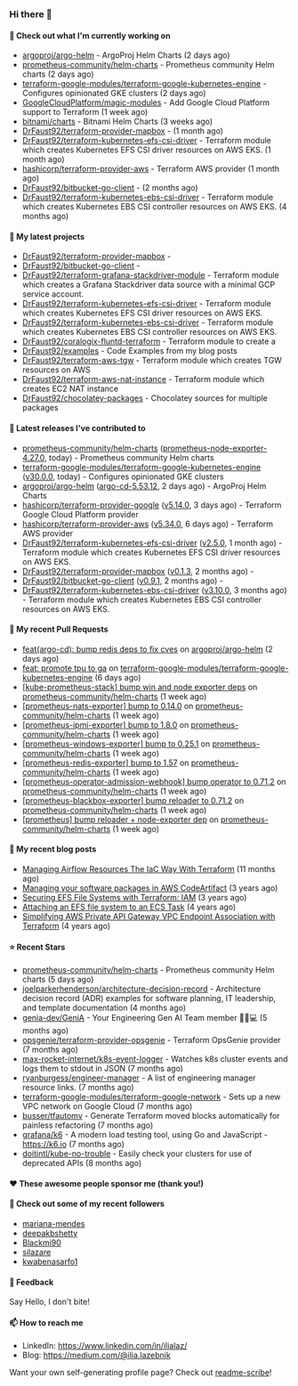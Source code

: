 ### Hi there 👋

#### 👷 Check out what I'm currently working on

- [argoproj/argo-helm](https://github.com/argoproj/argo-helm) - ArgoProj Helm Charts (2 days ago)
- [prometheus-community/helm-charts](https://github.com/prometheus-community/helm-charts) - Prometheus community Helm charts (2 days ago)
- [terraform-google-modules/terraform-google-kubernetes-engine](https://github.com/terraform-google-modules/terraform-google-kubernetes-engine) - Configures opinionated GKE clusters (2 days ago)
- [GoogleCloudPlatform/magic-modules](https://github.com/GoogleCloudPlatform/magic-modules) - Add Google Cloud Platform support to Terraform (1 week ago)
- [bitnami/charts](https://github.com/bitnami/charts) - Bitnami Helm Charts (3 weeks ago)
- [DrFaust92/terraform-provider-mapbox](https://github.com/DrFaust92/terraform-provider-mapbox) -  (1 month ago)
- [DrFaust92/terraform-kubernetes-efs-csi-driver](https://github.com/DrFaust92/terraform-kubernetes-efs-csi-driver) - Terraform module which creates Kubernetes EFS CSI driver resources on AWS EKS. (1 month ago)
- [hashicorp/terraform-provider-aws](https://github.com/hashicorp/terraform-provider-aws) - Terraform AWS provider (1 month ago)
- [DrFaust92/bitbucket-go-client](https://github.com/DrFaust92/bitbucket-go-client) -  (2 months ago)
- [DrFaust92/terraform-kubernetes-ebs-csi-driver](https://github.com/DrFaust92/terraform-kubernetes-ebs-csi-driver) - Terraform module which creates Kubernetes EBS CSI controller resources on AWS EKS. (4 months ago)

#### 🌱 My latest projects

- [DrFaust92/terraform-provider-mapbox](https://github.com/DrFaust92/terraform-provider-mapbox) - 
- [DrFaust92/bitbucket-go-client](https://github.com/DrFaust92/bitbucket-go-client) - 
- [DrFaust92/terraform-grafana-stackdriver-module](https://github.com/DrFaust92/terraform-grafana-stackdriver-module) - Terraform module which creates a Grafana Stackdriver data source with a minimal GCP service account.
- [DrFaust92/terraform-kubernetes-efs-csi-driver](https://github.com/DrFaust92/terraform-kubernetes-efs-csi-driver) - Terraform module which creates Kubernetes EFS CSI driver resources on AWS EKS.
- [DrFaust92/terraform-kubernetes-ebs-csi-driver](https://github.com/DrFaust92/terraform-kubernetes-ebs-csi-driver) - Terraform module which creates Kubernetes EBS CSI controller resources on AWS EKS.
- [DrFaust92/coralogix-fluntd-terraform](https://github.com/DrFaust92/coralogix-fluntd-terraform) - Terraform module to create a 
- [DrFaust92/examples](https://github.com/DrFaust92/examples) - Code Examples from my blog posts
- [DrFaust92/terraform-aws-tgw](https://github.com/DrFaust92/terraform-aws-tgw) - Terraform module which creates TGW resources on AWS
- [DrFaust92/terraform-aws-nat-instance](https://github.com/DrFaust92/terraform-aws-nat-instance) - Terraform module which creates EC2 NAT instance
- [DrFaust92/chocolatey-packages](https://github.com/DrFaust92/chocolatey-packages) - Chocolatey sources for multiple packages

#### 🔭 Latest releases I've contributed to

- [prometheus-community/helm-charts](https://github.com/prometheus-community/helm-charts) ([prometheus-node-exporter-4.27.0](https://github.com/prometheus-community/helm-charts/releases/tag/prometheus-node-exporter-4.27.0), today) - Prometheus community Helm charts
- [terraform-google-modules/terraform-google-kubernetes-engine](https://github.com/terraform-google-modules/terraform-google-kubernetes-engine) ([v30.0.0](https://github.com/terraform-google-modules/terraform-google-kubernetes-engine/releases/tag/v30.0.0), today) - Configures opinionated GKE clusters
- [argoproj/argo-helm](https://github.com/argoproj/argo-helm) ([argo-cd-5.53.12](https://github.com/argoproj/argo-helm/releases/tag/argo-cd-5.53.12), 2 days ago) - ArgoProj Helm Charts
- [hashicorp/terraform-provider-google](https://github.com/hashicorp/terraform-provider-google) ([v5.14.0](https://github.com/hashicorp/terraform-provider-google/releases/tag/v5.14.0), 3 days ago) - Terraform Google Cloud Platform provider
- [hashicorp/terraform-provider-aws](https://github.com/hashicorp/terraform-provider-aws) ([v5.34.0](https://github.com/hashicorp/terraform-provider-aws/releases/tag/v5.34.0), 6 days ago) - Terraform AWS provider
- [DrFaust92/terraform-kubernetes-efs-csi-driver](https://github.com/DrFaust92/terraform-kubernetes-efs-csi-driver) ([v2.5.0](https://github.com/DrFaust92/terraform-kubernetes-efs-csi-driver/releases/tag/v2.5.0), 1 month ago) - Terraform module which creates Kubernetes EFS CSI driver resources on AWS EKS.
- [DrFaust92/terraform-provider-mapbox](https://github.com/DrFaust92/terraform-provider-mapbox) ([v0.1.3](https://github.com/DrFaust92/terraform-provider-mapbox/releases/tag/v0.1.3), 2 months ago) - 
- [DrFaust92/bitbucket-go-client](https://github.com/DrFaust92/bitbucket-go-client) ([v0.9.1](https://github.com/DrFaust92/bitbucket-go-client/releases/tag/v0.9.1), 2 months ago) - 
- [DrFaust92/terraform-kubernetes-ebs-csi-driver](https://github.com/DrFaust92/terraform-kubernetes-ebs-csi-driver) ([v3.10.0](https://github.com/DrFaust92/terraform-kubernetes-ebs-csi-driver/releases/tag/v3.10.0), 3 months ago) - Terraform module which creates Kubernetes EBS CSI controller resources on AWS EKS.

#### 🔨 My recent Pull Requests

- [feat(argo-cd): bump redis deps to fix cves](https://github.com/argoproj/argo-helm/pull/2466) on [argoproj/argo-helm](https://github.com/argoproj/argo-helm) (2 days ago)
- [feat: promote tpu to ga](https://github.com/terraform-google-modules/terraform-google-kubernetes-engine/pull/1856) on [terraform-google-modules/terraform-google-kubernetes-engine](https://github.com/terraform-google-modules/terraform-google-kubernetes-engine) (6 days ago)
- [[kube-prometheus-stack] bump win and node exporter deps](https://github.com/prometheus-community/helm-charts/pull/4189) on [prometheus-community/helm-charts](https://github.com/prometheus-community/helm-charts) (1 week ago)
- [[prometheus-nats-exporter] bump to 0.14.0](https://github.com/prometheus-community/helm-charts/pull/4188) on [prometheus-community/helm-charts](https://github.com/prometheus-community/helm-charts) (1 week ago)
- [[prometheus-ipmi-exporter] bump to 1.8.0](https://github.com/prometheus-community/helm-charts/pull/4187) on [prometheus-community/helm-charts](https://github.com/prometheus-community/helm-charts) (1 week ago)
- [[prometheus-windows-exporter] bump to 0.25.1](https://github.com/prometheus-community/helm-charts/pull/4186) on [prometheus-community/helm-charts](https://github.com/prometheus-community/helm-charts) (1 week ago)
- [[prometheus-redis-exporter] bump to 1.57](https://github.com/prometheus-community/helm-charts/pull/4185) on [prometheus-community/helm-charts](https://github.com/prometheus-community/helm-charts) (1 week ago)
- [[prometheus-operator-admission-webhook] bump operator to 0.71.2](https://github.com/prometheus-community/helm-charts/pull/4184) on [prometheus-community/helm-charts](https://github.com/prometheus-community/helm-charts) (1 week ago)
- [[prometheus-blackbox-exporter] bump reloader to 0.71.2](https://github.com/prometheus-community/helm-charts/pull/4183) on [prometheus-community/helm-charts](https://github.com/prometheus-community/helm-charts) (1 week ago)
- [[prometheus] bump reloader &#43; node-exporter dep](https://github.com/prometheus-community/helm-charts/pull/4182) on [prometheus-community/helm-charts](https://github.com/prometheus-community/helm-charts) (1 week ago)

#### 📜 My recent blog posts

- [Managing Airflow Resources The IaC Way With Terraform](https://engineering.placer.ai/managing-airflow-resources-the-iac-way-with-terraform-ea5b8db573ad?source=rss-cac402f06fa8------2) (11 months ago)
- [Managing your software packages in AWS CodeArtifact](https://medium.com/@ilia.lazebnik/managing-your-software-packages-in-aws-codeartifact-12d00053e243?source=rss-cac402f06fa8------2) (3 years ago)
- [Securing EFS File Systems with Terraform: IAM](https://medium.com/@ilia.lazebnik/securing-efs-file-systems-with-terraform-iam-d2a066c198ab?source=rss-cac402f06fa8------2) (3 years ago)
- [Attaching an EFS file system to an ECS Task](https://medium.com/@ilia.lazebnik/attaching-an-efs-file-system-to-an-ecs-task-7bd15b76a6ef?source=rss-cac402f06fa8------2) (4 years ago)
- [Simplifying AWS Private API Gateway VPC Endpoint Association with Terraform](https://medium.com/@ilia.lazebnik/simplifying-aws-private-api-gateway-vpc-endpoint-association-with-terraform-b379a247afbf?source=rss-cac402f06fa8------2) (4 years ago)

#### ⭐ Recent Stars

- [prometheus-community/helm-charts](https://github.com/prometheus-community/helm-charts) - Prometheus community Helm charts (5 days ago)
- [joelparkerhenderson/architecture-decision-record](https://github.com/joelparkerhenderson/architecture-decision-record) - Architecture decision record (ADR) examples for software planning, IT leadership, and template documentation (4 months ago)
- [genia-dev/GeniA](https://github.com/genia-dev/GeniA) - Your Engineering Gen AI Team member 🧬🤖💻 (5 months ago)
- [opsgenie/terraform-provider-opsgenie](https://github.com/opsgenie/terraform-provider-opsgenie) - Terraform OpsGenie provider (7 months ago)
- [max-rocket-internet/k8s-event-logger](https://github.com/max-rocket-internet/k8s-event-logger) - Watches k8s cluster events and logs them to stdout in JSON (7 months ago)
- [ryanburgess/engineer-manager](https://github.com/ryanburgess/engineer-manager) - A list of engineering manager resource links. (7 months ago)
- [terraform-google-modules/terraform-google-network](https://github.com/terraform-google-modules/terraform-google-network) - Sets up a new VPC network on Google Cloud (7 months ago)
- [busser/tfautomv](https://github.com/busser/tfautomv) - Generate Terraform moved blocks automatically for painless refactoring (7 months ago)
- [grafana/k6](https://github.com/grafana/k6) - A modern load testing tool, using Go and JavaScript - https://k6.io (7 months ago)
- [doitintl/kube-no-trouble](https://github.com/doitintl/kube-no-trouble) - Easily check your clusters for use of deprecated APIs (8 months ago)

#### ❤️ These awesome people sponsor me (thank you!)


#### 👯 Check out some of my recent followers

- [mariana-mendes](https://github.com/mariana-mendes)
- [deepakbshetty](https://github.com/deepakbshetty)
- [Blackmi90](https://github.com/Blackmi90)
- [silazare](https://github.com/silazare)
- [kwabenasarfo1](https://github.com/kwabenasarfo1)

#### 💬 Feedback

Say Hello, I don't bite!

#### 📫 How to reach me

- LinkedIn: https://www.linkedin.com/in/ilialaz/
- Blog: https://medium.com/@ilia.lazebnik

Want your own self-generating profile page? Check out [readme-scribe](https://github.com/muesli/readme-scribe)!

